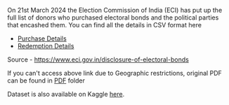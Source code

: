 On 21st March 2024 the Election Commission of India (ECI) has put up the full list of donors who purchased electoral bonds and the political parties that encashed them. You can find all the details in CSV format here

- [Purchase Details](/Purchase_Details.csv)
- [Redemption Details](/Redemption_Details.csv)

Source - https://www.eci.gov.in/disclosure-of-electoral-bonds

If you can't access above link due to Geographic restrictions, original PDF can be found in [PDF](/PDF) folder

Dataset is also available on Kaggle [here](https://www.kaggle.com/datasets/ankitmishra0/electoral-bonds-full-details-data).